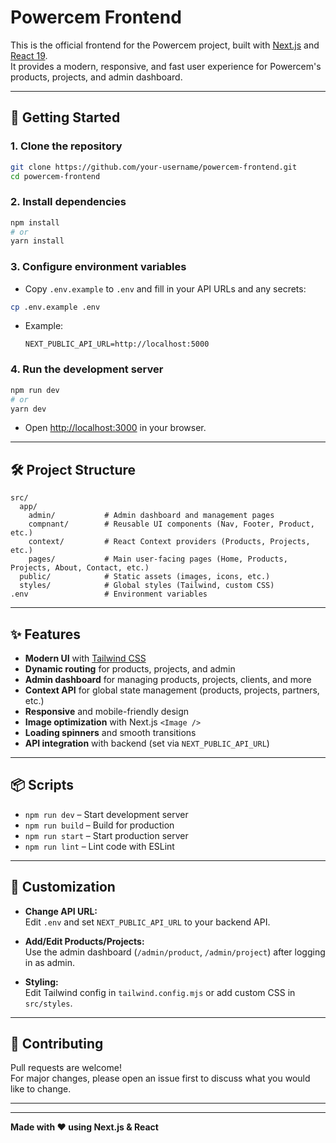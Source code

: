 # Powercem Frontend

This is the official frontend for the Powercem project, built with [Next.js](https://nextjs.org/) and [React 19](https://react.dev/).  
It provides a modern, responsive, and fast user experience for Powercem's products, projects, and admin dashboard.

---

## 🚀 Getting Started

### 1. **Clone the repository**
```bash
git clone https://github.com/your-username/powercem-frontend.git
cd powercem-frontend
```

### 2. **Install dependencies**
```bash
npm install
# or
yarn install
```

### 3. **Configure environment variables**
- Copy `.env.example` to `.env` and fill in your API URLs and any secrets:
```bash
cp .env.example .env
```
- Example:
  ```
  NEXT_PUBLIC_API_URL=http://localhost:5000
  ```

### 4. **Run the development server**
```bash
npm run dev
# or
yarn dev
```
- Open [http://localhost:3000](http://localhost:3000) in your browser.

---

## 🛠️ Project Structure

```
src/
  app/
    admin/           # Admin dashboard and management pages
    compnant/        # Reusable UI components (Nav, Footer, Product, etc.)
    context/         # React Context providers (Products, Projects, etc.)
    pages/           # Main user-facing pages (Home, Products, Projects, About, Contact, etc.)
  public/            # Static assets (images, icons, etc.)
  styles/            # Global styles (Tailwind, custom CSS)
.env                 # Environment variables
```

---

## ✨ Features

- **Modern UI** with [Tailwind CSS](https://tailwindcss.com/)
- **Dynamic routing** for products, projects, and admin
- **Admin dashboard** for managing products, projects, clients, and more
- **Context API** for global state management (products, projects, partners, etc.)
- **Responsive** and mobile-friendly design
- **Image optimization** with Next.js `<Image />`
- **Loading spinners** and smooth transitions
- **API integration** with backend (set via `NEXT_PUBLIC_API_URL`)

---

## 📦 Scripts

- `npm run dev` – Start development server
- `npm run build` – Build for production
- `npm run start` – Start production server
- `npm run lint` – Lint code with ESLint

---

## 📝 Customization

- **Change API URL:**  
  Edit `.env` and set `NEXT_PUBLIC_API_URL` to your backend API.

- **Add/Edit Products/Projects:**  
  Use the admin dashboard (`/admin/product`, `/admin/project`) after logging in as admin.

- **Styling:**  
  Edit Tailwind config in `tailwind.config.mjs` or add custom CSS in `src/styles`.

---

## 🤝 Contributing

Pull requests are welcome!  
For major changes, please open an issue first to discuss what you would like to change.

---




---

**Made with ❤️ using Next.js & React**

